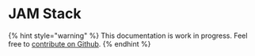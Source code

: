 # JAM Stack

{% hint style="warning" %}
This documentation is work in progress. Feel free to [contribute on Github](https://github.com/surjithctly/web3forms-docs).
{% endhint %}
